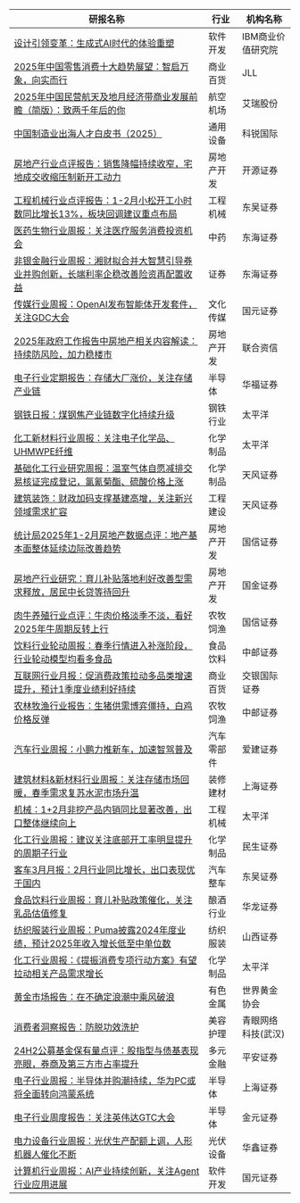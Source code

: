 | 研报名称 | 行业 | 机构名称 |
|------|----------|--------------|
| [设计引领变革：生成式AI时代的体验重塑](https://pdf.dfcfw.com/pdf/H3_AP202503171644458887_1.pdf?1742291305000.pdf) | 软件开发 | IBM商业价值研究院| 
| [2025年中国零售消费十大趋势展望：智启万象，向实而行](https://pdf.dfcfw.com/pdf/H3_AP202503171644459127_1.pdf?1742291742000.pdf) | 商业百货 | JLL| 
| [2025年中国民营航天及地月经济带商业发展前瞻（简版）：致两千年后的你](https://pdf.dfcfw.com/pdf/H3_AP202503171644461297_1.pdf?1742293994000.pdf) | 航空机场 | 艾瑞股份| 
| [中国制造业出海人才白皮书（2025）](https://pdf.dfcfw.com/pdf/H3_AP202503171644459133_1.pdf?1742295258000.pdf) | 通用设备 | 科锐国际| 
| [房地产行业点评报告：销售降幅持续收窄，宅地成交收缩压制新开工动力](https://pdf.dfcfw.com/pdf/H3_AP202503171644461773_1.pdf?1742284041000.pdf) | 房地产开发 | 开源证券| 
| [工程机械行业点评报告：1-2月小松开工小时数同比增长13%，板块回调建议重点布局](https://pdf.dfcfw.com/pdf/H3_AP202503181644463970_1.pdf?1742284143000.pdf) | 工程机械 | 东吴证券| 
| [医药生物行业周报：关注医疗服务消费投资机会](https://pdf.dfcfw.com/pdf/H3_AP202503181644464830_1.pdf?1742263834000.pdf) | 中药 | 东海证券| 
| [非银金融行业周报：湘财拟合并大智慧引导券业并购创新，长端利率企稳改善险资再配置收益](https://pdf.dfcfw.com/pdf/H3_AP202503181644464842_1.pdf?1742264136000.pdf) | 证券 | 东海证券| 
| [传媒行业周报：OpenAI发布智能体开发套件，关注GDC大会](https://pdf.dfcfw.com/pdf/H3_AP202503181644470993_1.pdf?1742284736000.pdf) | 文化传媒 | 国元证券| 
| [2025年政府工作报告中房地产相关内容解读：持续防风险，加力稳楼市](https://pdf.dfcfw.com/pdf/H3_AP202503171644461343_1.pdf?1742289864000.pdf) | 房地产开发 | 联合资信| 
| [电子行业定期报告：存储大厂涨价，关注存储产业链](https://pdf.dfcfw.com/pdf/H3_AP202503181644471568_1.pdf?1742284736000.pdf) | 半导体 | 华福证券| 
| [钢铁日报：煤钢焦产业链数字化持续升级](https://pdf.dfcfw.com/pdf/H3_AP202503181644471627_1.pdf?1742286073000.pdf) | 钢铁行业 | 太平洋| 
| [化工新材料行业周报：关注电子化学品、UHMWPE纤维](https://pdf.dfcfw.com/pdf/H3_AP202503181644471632_1.pdf?1742285406000.pdf) | 化学制品 | 太平洋| 
| [基础化工行业研究周报：温室气体自愿减排交易核证完成登记，氯氰菊酯、硫酸价格上涨](https://pdf.dfcfw.com/pdf/H3_AP202503181644471970_1.pdf?1742285767000.pdf) | 化学制品 | 天风证券| 
| [建筑装饰：财政加码支撑基建高增，关注新兴领域需求扩容](https://pdf.dfcfw.com/pdf/H3_AP202503181644471972_1.pdf?1742285979000.pdf) | 工程建设 | 天风证券| 
| [统计局2025年1-2月房地产数据点评：地产基本面整体延续边际改善趋势](https://pdf.dfcfw.com/pdf/H3_AP202503181644472030_1.pdf?1742287075000.pdf) | 房地产开发 | 国信证券| 
| [房地产行业研究：育儿补贴落地利好改善型需求释放，居民中长贷等待回升](https://pdf.dfcfw.com/pdf/H3_AP202503181644471017_1.pdf?1742284562000.pdf) | 房地产开发 | 国金证券| 
| [肉牛养殖行业点评：牛肉价格淡季不淡，看好2025年牛周期反转上行](https://pdf.dfcfw.com/pdf/H3_AP202503181644472031_1.pdf?1742286487000.pdf) | 农牧饲渔 | 国信证券| 
| [饮料行业轮动周报：春季行情进入补涨阶段，行业轮动模型均看多食品](https://pdf.dfcfw.com/pdf/H3_AP202503181644472340_1.pdf?1742288225000.pdf) | 食品饮料 | 中邮证券| 
| [互联网行业月报：促消费政策拉动多品类增速提升，预计1季度业绩利好持续](https://pdf.dfcfw.com/pdf/H3_AP202503181644472690_1.pdf?1742294727000.pdf) | 商业百货 | 交银国际证券| 
| [农林牧渔行业报告：生猪供需博弈僵持，白鸡价格反弹](https://pdf.dfcfw.com/pdf/H3_AP202503181644473758_1.pdf?1742289561000.pdf) | 农牧饲渔 | 中邮证券| 
| [汽车行业周报：小鹏力推新车，加速智驾普及](https://pdf.dfcfw.com/pdf/H3_AP202503181644474173_1.pdf?1742290554000.pdf) | 汽车零部件 | 爱建证券| 
| [建筑材料&新材料行业周报：关注存储市场回暖，春季需求复苏水泥市场升温](https://pdf.dfcfw.com/pdf/H3_AP202503181644474177_1.pdf?1742290554000.pdf) | 装修建材 | 上海证券| 
| [机械：1+2月非挖产品内销同比显著改善，出口整体继续向上](https://pdf.dfcfw.com/pdf/H3_AP202503181644471652_1.pdf?1742286073000.pdf) | 工程机械 | 太平洋| 
| [化工行业周报：建议关注底部开工率明显提升的周期子行业](https://pdf.dfcfw.com/pdf/H3_AP202503181644463151_1.pdf?1742257233000.pdf) | 化学制品 | 民生证券| 
| [客车3月月报：2月行业同比增长，出口表现优于国内](https://pdf.dfcfw.com/pdf/H3_AP202503181644475622_1.pdf?1742295674000.pdf) | 汽车整车 | 东吴证券| 
| [食品饮料行业周报：育儿补贴政策催化，关注乳品估值修复](https://pdf.dfcfw.com/pdf/H3_AP202503181644475580_1.pdf?1742294627000.pdf) | 酿酒行业 | 华龙证券| 
| [纺织服装行业周报：Puma披露2024年度业绩，预计2025年收入增长低至中单位数](https://pdf.dfcfw.com/pdf/H3_AP202503181644476420_1.pdf?1742297059000.pdf) | 纺织服装 | 山西证券| 
| [化工行业周报：《提振消费专项行动方案》有望拉动相关产品需求增长](https://pdf.dfcfw.com/pdf/H3_AP202503181644477591_1.pdf?1742300494000.pdf) | 化学制品 | 太平洋| 
| [黄金市场报告：在不确定浪潮中乘风破浪](https://pdf.dfcfw.com/pdf/H3_AP202503171644458194_1.pdf?1742290454000.pdf) | 有色金属 | 世界黄金协会| 
| [消费者洞察报告：防脱功效洗护](https://pdf.dfcfw.com/pdf/H3_AP202503171644458885_1.pdf?1742294261000.pdf) | 美容护理 | 青眼网络科技(武汉)| 
| [24H2公募基金保有量点评：股指型与债基表现亮眼，券商及第三方市占率提升](https://pdf.dfcfw.com/pdf/H3_AP202503181644476406_1.pdf?1742296744000.pdf) | 多元金融 | 平安证券| 
| [电子行业周报：半导体并购潮持续，华为PC或将全面转向鸿蒙系统](https://pdf.dfcfw.com/pdf/H3_AP202503181644474178_1.pdf?1742290554000.pdf) | 半导体 | 上海证券| 
| [电子行业周度报告：关注英伟达GTC大会](https://pdf.dfcfw.com/pdf/H3_AP202503181644473567_1.pdf?1742289231000.pdf) | 半导体 | 金元证券| 
| [电力设备行业周报：光伏生产配额上调，人形机器人催化不断](https://pdf.dfcfw.com/pdf/H3_AP202503181644472327_1.pdf?1742287284000.pdf) | 光伏设备 | 华鑫证券| 
| [计算机行业周报：AI产业持续创新，关注Agent行业应用进展](https://pdf.dfcfw.com/pdf/H3_AP202503181644475632_1.pdf?1742295777000.pdf) | 软件开发 | 国元证券| 
